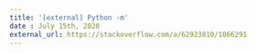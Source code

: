 ```yaml
---
title: '[external] Python -m'
date : July 15th, 2020
external_url: https://stackoverflow.com/a/62923810/1066291
---
```

